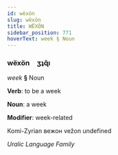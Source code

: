 ```yaml
---
id: wëxön
slug: wëxön
title: WËXÖN
sidebar_position: 771
hoverText: week § Noun
---
```


### wëxön&emsp;<span kind="abugida">ʒʇɋ̃ı</span>

*week* **§** Noun

**Verb**: to be a week

**Noun**: a week

**Modifier**: week-related

Komi-Zyrian вежон vežon undefined

*Uralic Language Family*